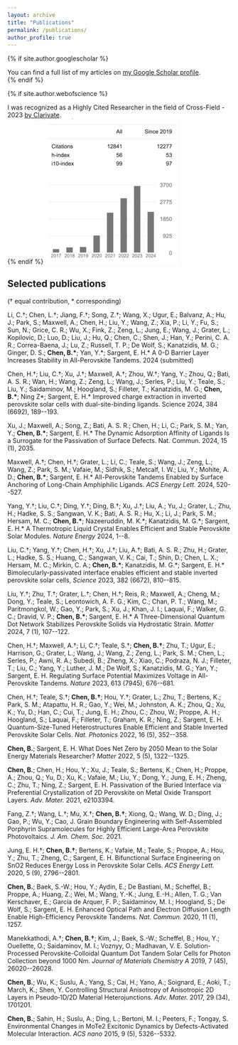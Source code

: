 ```yaml
---
layout: archive
title: "Publications"
permalink: /publications/
author_profile: true
---
```


{% if site.author.googlescholar %}
  <div class="wordwrap">You can find a full list of my articles on <a href="{{site.author.googlescholar}}">my Google Scholar profile</a>.</div>
{% endif %}

{% if site.author.webofscience %}
  <div class="wordwrap">I was recognized as a Highly Cited Researcher in the field of Cross-Field - 2023 <a href="{{site.author.webofscience}}">by Clarivate</a>.</div>
{% endif %}


<img src="/images/citationMay.png" width="300">

## Selected publications 
(† equal contribution, * corresponding)

Li, C.†; Chen, L.†; Jiang, F.†; Song, Z.†; Wang, X.; Ugur, E.; Balvanz,
A.; Hu, J.; Park, S.; Maxwell, A.; Chen, H.; Liu, Y.; Wang, Z.; Xia, P.;
Li, Y.; Fu, S.; Sun, N.; Grice, C. R.; Wu, X.; Fink, Z.; Zeng, L.; Jung,
E.; Wang, J.; Grater, L.; Kopilovic, D.; Luo, D.; Liu, J.; Hu, Q.; Chen,
C.; Shen, J.; Han, Y.; Perini, C. A. R.; Correa-Baena, J.; Lu, Z.;
Russell, T. P.; De Wolf, S.; Kanatzidis, M. G.; Ginger, D. S.; **Chen,
B.\***; Yan, Y.\*; Sargent, E. H.\* A 0-D Barrier Layer Increases
Stability in All-Perovskite Tandems. 2024 (submitted)

Chen, H.†; Liu, C.†; Xu, J.†; Maxwell, A.†; Zhou, W.†; Yang, Y.; Zhou,
Q.; Bati, A. S. R.; Wan, H.; Wang, Z.; Zeng, L.; Wang, J.; Serles, P.;
Liu, Y.; Teale, S.; Liu, Y.; Saidaminov, M.; Hoogland, S.; Filleter, T.;
Kanatzidis, M. G.; **Chen, B.\***; Ning Z\*; Sargent, E. H.\* Improved
charge extraction in inverted perovskite solar cells with
dual-site-binding ligands. Science 2024, 384 (6692), 189--193.

Xu, J.; Maxwell, A.; Song, Z.; Bati, A. S. R.; Chen, H.; Li, C.; Park,
S. M.; Yan, Y.; **Chen, B.\***; Sargent, E. H.\* The Dynamic Adsorption
Affinity of Ligands Is a Surrogate for the Passivation of Surface
Defects. Nat. Commun. 2024, 15 (1), 2035.

Maxwell, A.†; Chen, H.†; Grater, L.; Li, C.; Teale, S.; Wang, J.; Zeng,
L.; Wang, Z.; Park, S. M.; Vafaie, M.; Sidhik, S.; Metcalf, I. W.; Liu,
Y.; Mohite, A. D.; **Chen, B.\***; Sargent, E. H.\* All-Perovskite
Tandems Enabled by Surface Anchoring of Long-Chain Amphiphilic Ligands.
*ACS Energy Lett.* 2024, 520--527.

Yang, Y.†; Liu, C.†; Ding, Y.†; Ding, B.†; Xu, J.†; Liu, A.; Yu, J.;
Grater, L.; Zhu, H.; Hadke, S. S.; Sangwan, V. K.; Bati, A. S. R.; Hu,
X.; Li, J.; Park, S. M.; Hersam, M. C.; **Chen, B.\***; Nazeeruddin, M.
K.\*; Kanatzidis, M. G.\*; Sargent, E. H.\* A Thermotropic Liquid
Crystal Enables Efficient and Stable Perovskite Solar Modules. *Nature
Energy* 2024, 1--8.

Liu, C.†; Yang, Y.†; Chen, H.†; Xu, J.†; Liu, A.†; Bati, A. S. R.; Zhu,
H.; Grater, L.; Hadke, S. S.; Huang, C.; Sangwan, V. K.; Cai, T.; Shin,
D.; Chen, L. X.; Hersam, M. C.; Mirkin, C. A.; **Chen, B.\***;
Kanatzidis, M. G.\*; Sargent, E. H.\* Bimolecularly-passivated interface
enables efficient and stable inverted perovskite solar cells, *Science*
2023, 382 (6672), 810--815.

Liu, Y.†; Zhu, T.†; Grater, L.†; Chen, H.†; Reis, R.; Maxwell, A.;
Cheng, M.; Dong, Y.; Teale, S.; Leontowich, A. F. G.; Kim, C.; Chan, P.
T.; Wang, M.; Paritmongkol, W.; Gao, Y.; Park, S.; Xu, J.; Khan, J. I.;
Laquai, F.; Walker, G. C.; Dravid, V. P.; **Chen, B.\***; Sargent, E.
H.\* A Three-Dimensional Quantum Dot Network Stabilizes Perovskite
Solids via Hydrostatic Strain. *Matter* 2024, 7 (1), 107--122.

Chen, H.†; Maxwell, A.†; Li, C.†; Teale, S.†; **Chen, B.†**; Zhu, T.;
Ugur, E.; Harrison, G.; Grater, L.; Wang, J.; Wang, Z.; Zeng, L.; Park,
S. M.; Chen, L.; Serles, P.; Awni, R. A.; Subedi, B.; Zheng, X.; Xiao,
C.; Podraza, N. J.; Filleter, T.; Liu, C.; Yang, Y.; Luther, J. M.; De
Wolf, S.; Kanatzidis, M. G.; Yan, Y.; Sargent, E. H. Regulating Surface
Potential Maximizes Voltage in All-Perovskite Tandems. *Nature* 2023,
613 (7945), 676--681.

Chen, H.†; Teale, S.†; **Chen, B.†**; Hou, Y.†; Grater, L.; Zhu, T.;
Bertens, K.; Park, S. M.; Atapattu, H. R.; Gao, Y.; Wei, M.; Johnston,
A. K.; Zhou, Q.; Xu, K.; Yu, D.; Han, C.; Cui, T.; Jung, E. H.; Zhou,
C.; Zhou, W.; Proppe, A. H.; Hoogland, S.; Laquai, F.; Filleter, T.;
Graham, K. R.; Ning, Z.; Sargent, E. H. Quantum-Size-Tuned
Heterostructures Enable Efficient and Stable Inverted Perovskite Solar
Cells. *Nat. Photonics* 2022, 16 (5), 352--358.

**Chen, B.**; Sargent, E. H. What Does Net Zero by 2050 Mean to the
Solar Energy Materials Researcher? *Matter* 2022, 5 (5), 1322--1325.

**Chen, B.**; Chen, H.; Hou, Y.; Xu, J.; Teale, S.; Bertens, K.; Chen,
H.; Proppe, A.; Zhou, Q.; Yu, D.; Xu, K.; Vafaie, M.; Liu, Y.; Dong, Y.;
Jung, E. H.; Zheng, C.; Zhu, T.; Ning, Z.; Sargent, E. H. Passivation of
the Buried Interface via Preferential Crystallization of 2D Perovskite
on Metal Oxide Transport Layers. *Adv. Mater.* 2021, e2103394.

Fang, Z.†; Wang, L.†; Mu, X.†; **Chen, B.†**; Xiong, Q.; Wang, W. D.;
Ding, J.; Gao, P.; Wu, Y.; Cao, J. Grain Boundary Engineering with
Self-Assembled Porphyrin Supramolecules for Highly Efficient Large-Area
Perovskite Photovoltaics. *J. Am. Chem. Soc.* 2021.

Jung, E. H.†; **Chen, B.†**; Bertens, K.; Vafaie, M.; Teale, S.; Proppe,
A.; Hou, Y.; Zhu, T.; Zheng, C.; Sargent, E. H. Bifunctional Surface
Engineering on SnO2 Reduces Energy Loss in Perovskite Solar Cells. *ACS
Energy Lett.* 2020, 5 (9), 2796--2801.

**Chen, B.**; Baek, S.-W.; Hou, Y.; Aydin, E.; De Bastiani, M.;
Scheffel, B.; Proppe, A.; Huang, Z.; Wei, M.; Wang, Y.-K.; Jung, E.-H.;
Allen, T. G.; Van Kerschaver, E.; García de Arquer, F. P.; Saidaminov,
M. I.; Hoogland, S.; De Wolf, S.; Sargent, E. H. Enhanced Optical Path
and Electron Diffusion Length Enable High-Efficiency Perovskite Tandems.
*Nat. Commun.* 2020, 11 (1), 1257.

Manekkathodi, A.†; **Chen, B.†**; Kim, J.; Baek, S.-W.; Scheffel, B.;
Hou, Y.; Ouellette, O.; Saidaminov, M. I.; Voznyy, O.; Madhavan, V. E.
Solution-Processed Perovskite-Colloidal Quantum Dot Tandem Solar Cells
for Photon Collection beyond 1000 Nm. *Journal of Materials Chemistry A*
2019, 7 (45), 26020--26028.

**Chen, B.**; Wu, K.; Suslu, A.; Yang, S.; Cai, H.; Yano, A.; Soignard, E.; Aoki, T.; March, K.; Shen, Y. Controlling Structural Anisotropy of Anisotropic 2D Layers in Pseudo‐1D/2D Material Heterojunctions. *Adv. Mater.* 2017, 29 (34), 1701201.

**Chen, B.**; Sahin, H.; Suslu, A.; Ding, L.; Bertoni, M. I.; Peeters,
F.; Tongay, S. Environmental Changes in MoTe2 Excitonic Dynamics by
Defects-Activated Molecular Interaction. *ACS nano* 2015, 9 (5),
5326--5332.



<!--
{% include base_path %}

{% for post in site.publications reversed %}
  {% include archive-single.html %}
{% endfor %}
-->
